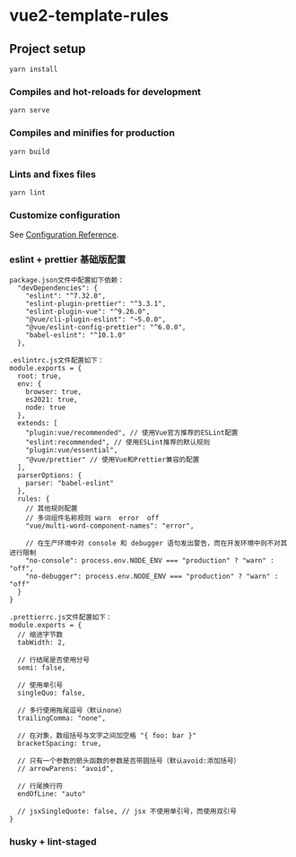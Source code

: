 # vue2-template-rules

## Project setup

```
yarn install
```

### Compiles and hot-reloads for development

```
yarn serve
```

### Compiles and minifies for production

```
yarn build
```

### Lints and fixes files

```
yarn lint
```

### Customize configuration

See [Configuration Reference](https://cli.vuejs.org/config/).

### eslint + prettier 基础版配置

```
package.json文件中配置如下依赖：
  "devDependencies": {
    "eslint": "^7.32.0",
    "eslint-plugin-prettier": "^3.3.1",
    "eslint-plugin-vue": "^9.26.0",
    "@vue/cli-plugin-eslint": "~5.0.0",
    "@vue/eslint-config-prettier": "^6.0.0",
    "babel-eslint": "^10.1.0"
  },

.eslintrc.js文件配置如下：
module.exports = {
  root: true,
  env: {
    browser: true,
    es2021: true,
    node: true
  },
  extends: [
    "plugin:vue/recommended", // 使用Vue官方推荐的ESLint配置
    "eslint:recommended", // 使用ESLint推荐的默认规则
    "plugin:vue/essential",
    "@vue/prettier" // 使用Vue和Prettier兼容的配置
  ],
  parserOptions: {
    parser: "babel-eslint"
  },
  rules: {
    // 其他规则配置
    // 多词组件名称规则 warn  error  off
    "vue/multi-word-component-names": "error",

    // 在生产环境中对 console 和 debugger 语句发出警告，而在开发环境中则不对其进行限制
    "no-console": process.env.NODE_ENV === "production" ? "warn" : "off",
    "no-debugger": process.env.NODE_ENV === "production" ? "warn" : "off"
  }
}

.prettierrc.js文件配置如下：
module.exports = {
  // 缩进字节数
  tabWidth: 2,

  // 行结尾是否使用分号
  semi: false,

  // 使用单引号
  singleQuo: false,

  // 多行使用拖尾逗号（默认none）
  trailingComma: "none",

  // 在对象，数组括号与文字之间加空格 "{ foo: bar }"
  bracketSpacing: true,

  // 只有一个参数的箭头函数的参数是否带圆括号（默认avoid:添加括号）
  // arrowParens: "avoid",

  // 行尾换行符
  endOfLine: "auto"

  // jsxSingleQuote: false, // jsx 不使用单引号，而使用双引号
}

```

### husky + lint-staged

```

```

